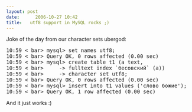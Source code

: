 ```yaml
---
layout: post
date:      2006-10-27 10:42
title:   utf8 support in MySQL rocks ;)
---
```


Joke of the day from our character sets ubergod:
<pre>
10:59 < bar> mysql> set names utf8;
10:59 < bar> Query OK, 0 rows affected (0.00 sec)
10:59 < bar> mysql> create table t1 (a text,
10:59 < bar>     -> fulltext index `бесовский` (a))
10:59 < bar>     -> character set utf8;
10:59 < bar> Query OK, 0 rows affected (0.00 sec)
10:59 < bar> mysql> insert into t1 values ('слово божие');
10:59 < bar> Query OK, 1 row affected (0.00 sec)
</pre>
And it just works :)
